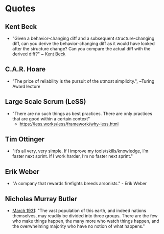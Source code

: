 
# Quotes


## Kent Beck

- "Given a behavior-changing diff and a subsequent structure-changing diff, can you derive the behavior-changing diff as it would have looked after the structure change? Can you compare the actual diff with the derived diff?" ~ [Kent Beck](https://twitter.com/KentBeck/status/1141744893200494592)



## C.A.R. Hoare

- "The price of reliability is the pursuit of the utmost simplicity.", ~Turing Award lecture


## Large Scale Scrum (LeSS)
- "There are no such things as best practices. There are only practices that are good within a certain context"
  + https://less.works/less/framework/why-less.html


## Tim Ottinger
- "It’s all very, very simple. If I improve my tools/skills/knowledge, I’m
  faster next sprint. If I work harder, I’m no faster next sprint."


## Erik Weber 
- "A company that rewards firefights breeds arsonists." - Erik Weber


## Nicholas Murray Butler 
- [March 1931](https://quoteinvestigator.com/2018/07/05/make-happen/): "The vast population of this earth, and indeed nations themselves, may readily be divided into three
  groups. There are the few who make things happen, the many more who watch things happen, and the overwhelming majority
  who have no notion of what happens." 
